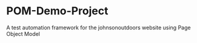 # POM-Demo-Project
A test automation framework for the johnsonoutdoors website using Page Object Model
